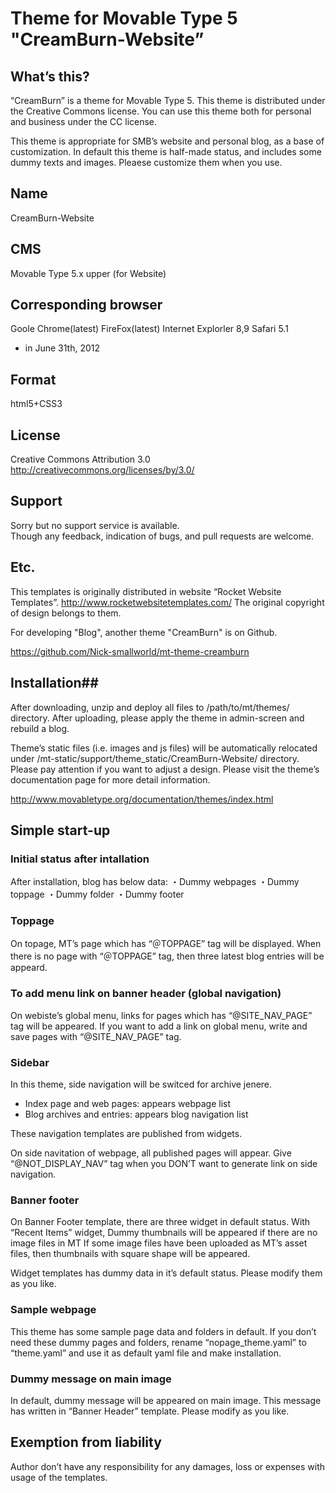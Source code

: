 # Theme for Movable Type 5 "CreamBurn-Website” #

## What’s this? ##
“CreamBurn” is a theme for Movable Type 5. This theme is distributed under the Creative Commons license. You can use this theme both for personal and business under the CC license.

This theme is appropriate for SMB’s website and personal blog, as a base of customization. In default this theme is half-made status, and includes some dummy texts and images. Pleaese customize them when you use.

## Name ##
CreamBurn-Website

## CMS ##
Movable Type 5.x upper
(for Website)

## Corresponding browser ##
Goole Chrome(latest)
FireFox(latest)
Internet Explorler 8,9
Safari 5.1

* in June 31th, 2012

## Format ##
html5+CSS3

## License ##
Creative Commons Attribution 3.0
http://creativecommons.org/licenses/by/3.0/

## Support ##
Sorry but no support service is available.  
Though any feedback, indication of bugs, and pull requests are welcome.

## Etc. ##
This templates is originally distributed in website “Rocket Website Templates”.
http://www.rocketwebsitetemplates.com/
The original copyright of design belongs to them.

For developing "Blog", another theme "CreamBurn" is on Github.

https://github.com/Nick-smallworld/mt-theme-creamburn


## Installation##
After downloading, unzip and deploy all files to /path/to/mt/themes/ directory.  After uploading, please apply the theme in admin-screen and rebuild a blog.

Theme’s static files (i.e. images and js files) will be automatically relocated under /mt-static/support/theme_static/CreamBurn-Website/ directory.  Please pay attention if you want to adjust a design. Please visit the theme’s documentation page for more detail information.

http://www.movabletype.org/documentation/themes/index.html


## Simple start-up ##

### Initial status after intallation ###

After installation, blog has below data:
・Dummy webpages
・Dummy toppage
・Dummy folder
・Dummy footer

### Toppage ###
On topage, MT’s page which has “＠TOPPAGE” tag will be displayed.  When there is no page with “＠TOPPAGE” tag, then three latest blog entries will be appeard.

### To add menu link on banner header (global navigation) ###
On webiste’s global menu, links for pages which has “@SITE_NAV_PAGE” tag will be appeared. If you want to add a link on global menu, write and save pages with “@SITE_NAV_PAGE” tag.

### Sidebar ###
In this theme, side navigation will be switced for archive jenere.
* Index page and web pages: appears webpage list
* Blog archives and entries: appears blog navigation list

These navigation templates are published from widgets.

On side navitation of webpage, all published pages will appear. Give “@NOT_DISPLAY_NAV” tag when you DON’T want to generate link on side navigation.

### Banner footer ###

On Banner Footer template, there are three widget in default status.
With “Recent Items” widget, 
Dummy thumbnails will be appeared if there are no image files in MT
If some image files have been uploaded as MT’s asset files, then thumbnails with square shape will be appeared.

Widget templates has dummy data in it’s default status. Please modify them as you like.

### Sample webpage ###
This theme has some sample page data and folders in default. If you don’t need these dummy pages and folders, rename “nopage_theme.yaml” to “theme.yaml” and use it as default yaml file and make installation.

### Dummy message on main image ###
In default, dummy message will be appeared on main image.
This message has written in “Banner Header” template. Please modify as you like.

## Exemption from liability ##
Author don’t have any responsibility for any damages, loss or expenses with usage of the templates. 